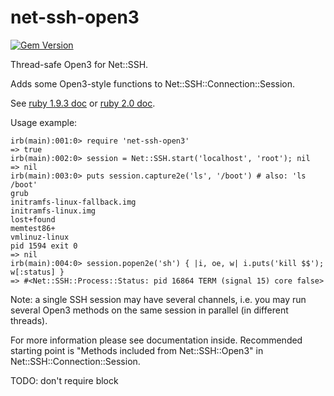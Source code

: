 net-ssh-open3
=============

[![Gem Version](https://badge.fury.io/rb/net-ssh-open3.png)](http://badge.fury.io/rb/net-ssh-open3)

Thread-safe Open3 for Net::SSH.

Adds some Open3-style functions to Net::SSH::Connection::Session.

See [ruby 1.9.3 doc](http://www.ruby-doc.org/stdlib-1.9.3/libdoc/open3/rdoc/Open3.html)
or [ruby 2.0 doc](http://www.ruby-doc.org/stdlib-2.0/libdoc/open3/rdoc/Open3.html).

Usage example:

    irb(main):001:0> require 'net-ssh-open3'
    => true
    irb(main):002:0> session = Net::SSH.start('localhost', 'root'); nil
    => nil
    irb(main):003:0> puts session.capture2e('ls', '/boot') # also: 'ls /boot'
    grub
    initramfs-linux-fallback.img
    initramfs-linux.img
    lost+found
    memtest86+
    vmlinuz-linux
    pid 1594 exit 0
    => nil
    irb(main):004:0> session.popen2e('sh') { |i, oe, w| i.puts('kill $$'); w[:status] }
    => #<Net::SSH::Process::Status: pid 16864 TERM (signal 15) core false>

Note: a single SSH session may have several channels, i.e. you may run several Open3 methods on the same session in parallel (in different threads).

For more information please see documentation inside.
Recommended starting point is "Methods included from Net::SSH::Open3" in Net::SSH::Connection::Session.

TODO:
 don't require block
